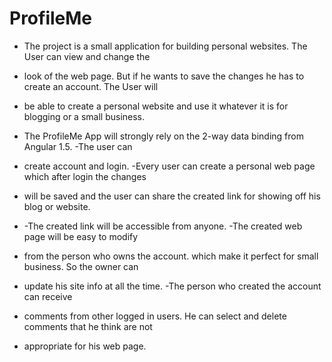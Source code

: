 # ProfileMe

* The project is a small application for building personal websites. The User can view and change the 
* look of the web page. But if he wants to save the changes he has to create an account. The User will 
* be able to create a personal website and use it whatever it is for blogging or a small business.

* The ProfileMe App will strongly rely on the 2-way data binding from Angular 1.5. -The user can 
* create account and login. -Every user can create a personal web page which after login the changes 
* will be saved and the user can share the created link for showing off his blog or website. 
* -The created link will be accessible from anyone. -The created web page will be easy to modify 
* from the person who owns the account. which make it perfect for small business. So the owner can 
* update his site info at all the time. -The person who created the account can receive 
* comments from other logged in users. He can select and delete comments that he think are not 
* appropriate for his web page.